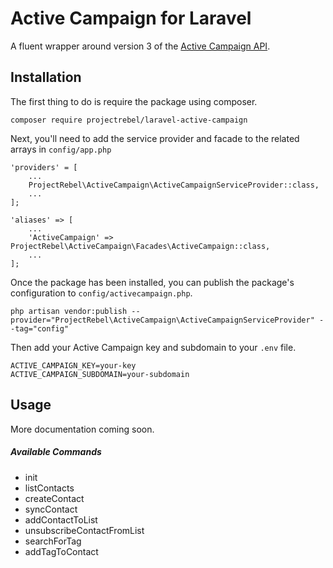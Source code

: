 # Active Campaign for Laravel

A fluent wrapper around version 3 of the [Active Campaign API](https://developers.activecampaign.com/reference).

## Installation
The first thing to do is require the package using composer.

    composer require projectrebel/laravel-active-campaign

Next, you'll need to add the service provider and facade to the related arrays in `config/app.php`

    'providers' = [
        ...
        ProjectRebel\ActiveCampaign\ActiveCampaignServiceProvider::class,
        ...
    ];
    
    'aliases' => [
        ...
        'ActiveCampaign' => ProjectRebel\ActiveCampaign\Facades\ActiveCampaign::class,
        ...
    ];

Once the package has been installed, you can publish the package's configuration to `config/activecampaign.php`.

    php artisan vendor:publish --provider="ProjectRebel\ActiveCampaign\ActiveCampaignServiceProvider" --tag="config"

Then add your Active Campaign key and subdomain to your `.env` file.

    ACTIVE_CAMPAIGN_KEY=your-key
    ACTIVE_CAMPAIGN_SUBDOMAIN=your-subdomain


## Usage
More documentation coming soon.

##### Available Commands
- init
- listContacts
- createContact
- syncContact
- addContactToList
- unsubscribeContactFromList
- searchForTag
- addTagToContact
